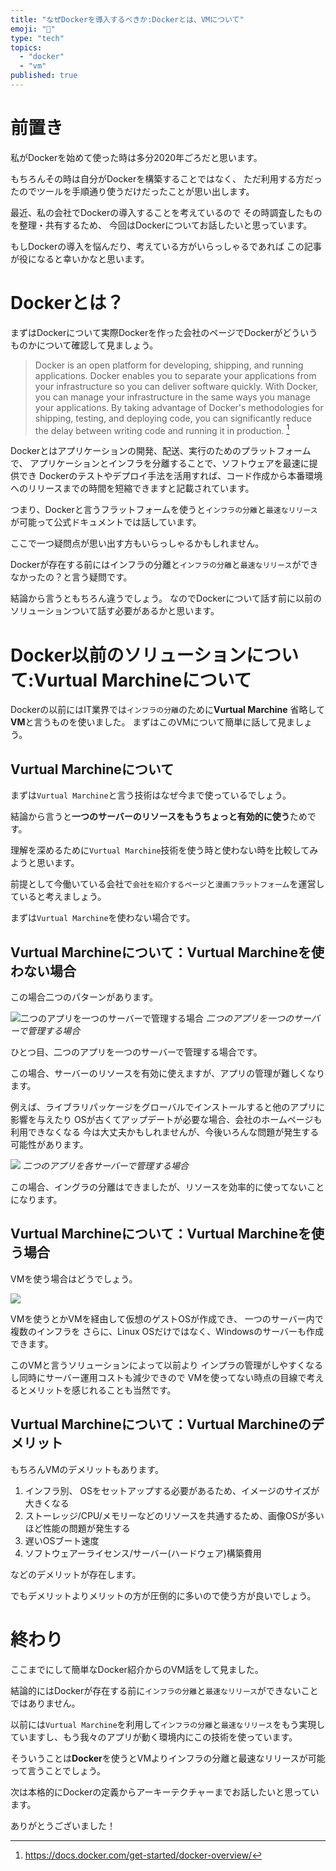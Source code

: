 ```yaml
---
title: "なぜDockerを導入するべきか:Dockerとは、VMについて"
emoji: "🐡"
type: "tech"
topics:
  - "docker"
  - "vm"
published: true
---
```

# 前置き
私がDockerを始めて使った時は多分2020年ごろだと思います。

もちろんその時は自分がDockerを構築することではなく、
ただ利用する方だったのでツールを手順通り使うだけだったことが思い出します。

最近、私の会社でDockerの導入することを考えているので
その時調査したものを整理・共有するため、
今回はDockerについてお話したいと思っています。

もしDockerの導入を悩んだり、考えている方がいらっしゃるであれば
この記事が役になると幸いかなと思います。

# Dockerとは？

まずはDockerについて実際Dockerを作った会社のページでDockerがどういうものかについて確認して見ましょう。

>Docker is an open platform for developing, shipping, and running applications. Docker enables you to separate your applications
>from your infrastructure so you can deliver software quickly. With Docker, you can manage your infrastructure in the same ways you 
>manage your applications. By taking advantage of Docker's methodologies for shipping, testing, and deploying code, you can 
>significantly reduce the delay between writing code and running it in production.  [^1]


Dockerとはアプリケーションの開発、配送、実行のためのプラットフォームで、
アプリケーションとインフラを分離することで、ソフトウェアを最速に提供でき
Dockerのテストやデプロイ手法を活用すれば、コード作成から本番環境へのリリースまでの時間を短縮できますと記載されています。

つまり、Dockerと言うフラットフォームを使うと`インフラの分離`と`最速なリリース`が可能って公式ドキュメントでは話しています。

ここで一つ疑問点が思い出す方もいらっしゃるかもしれません。

Dockerが存在する前にはインフラの分離と`インフラの分離`と`最速なリリース`ができなかったの？と言う疑問です。

結論から言うともちろん違うでしょう。
なのでDockerについて話す前に以前のソリューションついて話す必要があるかと思います。

# Docker以前のソリューションについて:Vurtual Marchineについて

Dockerの以前にはIT業界では`インフラの分離`のために**Vurtual Marchine**
省略して**VM**と言うものを使いました。
まずはこのVMについて簡単に話して見ましょう。

## Vurtual Marchineについて
まずは`Vurtual Marchine`と言う技術はなぜ今まで使っているでしょう。

結論から言うと**一つのサーバーのリソースをもうちょっと有効的に使う**ためです。

理解を深めるために`Vurtual Marchine`技術を使う時と使わない時を比較してみようと思います。

前提として今働いている会社で`会社を紹介するページ`と`漫画フラットフォーム`を運営していると考えましょう。

まずは`Vurtual Marchine`を使わない場合です。

## Vurtual Marchineについて：Vurtual Marchineを使わない場合
この場合二つのパターンがあります。

![二つのアプリを一つのサーバーで管理する場合](https://storage.googleapis.com/zenn-user-upload/92edc07bee53-20241208.png)
*二つのアプリを一つのサーバーで管理する場合*

ひとつ目、二つのアプリを一つのサーバーで管理する場合です。

この場合、サーバーのリソースを有効に使えますが、アプリの管理が難しくなります。

例えば、ライブラリパッケージをグローバルでインストールすると他のアプリに影響を与えたり
OSが古くてアップデートが必要な場合、会社のホームページも利用できなくなる
今は大丈夫かもしれませんが、今後いろんな問題が発生する可能性があります。

![](https://storage.googleapis.com/zenn-user-upload/3021fd0b8e7e-20241208.png)
*二つのアプリを各サーバーで管理する場合*

この場合、イングラの分離はできましたが、リソースを効率的に使ってないことになります。

## Vurtual Marchineについて：Vurtual Marchineを使う場合
VMを使う場合はどうでしょう。

![](https://storage.googleapis.com/zenn-user-upload/94dac734926b-20241208.png)

VMを使うとかVMを経由して仮想のゲストOSが作成でき、
一つのサーバー内で複数のインフラを
さらに、Linux OSだけではなく、Windowsのサーバーも作成できます。

このVMと言うソリューションによって以前より
インプラの管理がしやすくなるし同時にサーバー運用コストも減少できので
VMを使ってない時点の目線で考えるとメリットを感じれることも当然です。

## Vurtual Marchineについて：Vurtual Marchineのデメリット
もちろんVMのデメリットもあります。

1. インフラ別、 OSをセットアップする必要があるため、イメージのサイズが大きくなる
2. ストーレッジ/CPU/メモリーなどのリソースを共通するため、画像OSが多いほど性能の問題が発生する
3. 遅いOSブート速度
4. ソフトウェアーライセンス/サーバー(ハードウェア)構築費用

などのデメリットが存在します。

でもデメリットよりメリットの方が圧倒的に多いので使う方が良いでしょう。

# 終わり

ここまでにして簡単なDocker紹介からのVM話をして見ました。

結論的にはDockerが存在する前に`インフラの分離`と`最速なリリース`ができないことではありません。

以前には`Vurtual Marchine`を利用して`インフラの分離`と`最速なリリース`をもう実現していますし、もう我々のアプリが動く環境内にこの技術を使っています。

そういうことは**Docker**を使うとVMよりインフラの分離と最速なリリースが可能って言うことでしょう。

次は本格的にDockerの定義からアーキーテクチャーまでお話したいと思っています。

ありがとうございました！


[^1]:https://docs.docker.com/get-started/docker-overview/